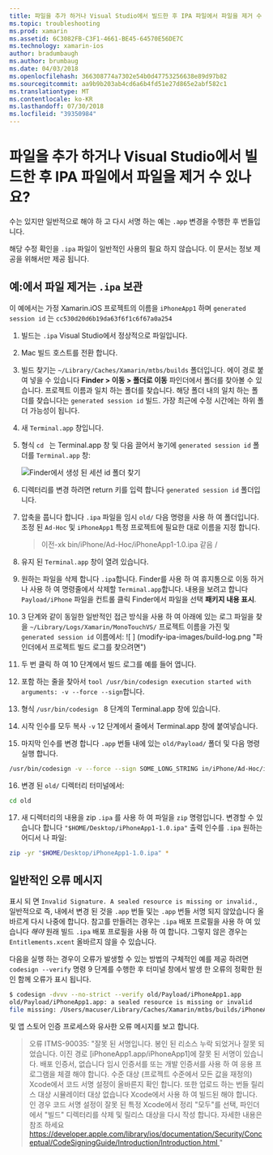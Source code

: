 ```yaml
---
title: 파일을 추가 하거나 Visual Studio에서 빌드한 후 IPA 파일에서 파일을 제거 수 있나요?
ms.topic: troubleshooting
ms.prod: xamarin
ms.assetid: 6C3082FB-C3F1-4661-BE45-64570E56DE7C
ms.technology: xamarin-ios
author: bradumbaugh
ms.author: brumbaug
ms.date: 04/03/2018
ms.openlocfilehash: 366308774a7302e54b0d47753256638e89d97b82
ms.sourcegitcommit: aa9b9b203ab4cd6a6b4fd51e27d865e2abf582c1
ms.translationtype: MT
ms.contentlocale: ko-KR
ms.lasthandoff: 07/30/2018
ms.locfileid: "39350984"
---
```

# <a name="can-i-add-files-to-or-remove-files-from-an-ipa-file-after-building-it-in-visual-studio"></a>파일을 추가 하거나 Visual Studio에서 빌드한 후 IPA 파일에서 파일을 제거 수 있나요?

수는 있지만 일반적으로 해야 하 고 다시 서명 하는 예는 `.app` 변경을 수행한 후 번들입니다.

해당 수정 확인을 `.ipa` 파일이 일반적인 사용의 필요 하지 않습니다. 이 문서는 정보 제공을 위해서만 제공 됩니다.

## <a name="example-removing-a-file-from-a-ipa-archive"></a>예:에서 파일 제거는 `.ipa` 보관

이 예에서는 가정 Xamarin.iOS 프로젝트의 이름을 `iPhoneApp1` 하며 `generated session id` 는 `cc530d20d6b19da63f6f1c6f67a0a254`

1.  빌드는 `.ipa` Visual Studio에서 정상적으로 파일입니다.

2.  Mac 빌드 호스트를 전환 합니다.

3.  빌드 찾기는 `~/Library/Caches/Xamarin/mtbs/builds` 폴더입니다. 에이 경로 붙여 넣을 수 있습니다 **Finder > 이동 > 폴더로 이동** 파인더에서 폴더를 찾아볼 수 있습니다. 프로젝트 이름과 일치 하는 폴더를 찾습니다. 해당 폴더 내의 일치 하는 폴더를 찾습니다는 `generated session id` 빌드. 가장 최근에 수정 시간에는 하위 폴더 가능성이 됩니다.

4.  새 `Terminal.app` 창입니다.

5.  형식 `cd ` 는 Terminal.app 창 및 다음 끌어서 놓기에 `generated session id` 폴더를 `Terminal.app` 창:

    ![](modify-ipa-images/session-id-folder.png "Finder에서 생성 된 세션 id 폴더 찾기")

6.  디렉터리를 변경 하려면 return 키를 입력 합니다 `generated session id` 폴더입니다.

7.  압축을 풉니다 합니다 `.ipa` 파일을 임시 `old/` 다음 명령을 사용 하 여 폴더입니다. 조정 된 `Ad-Hoc` 및 `iPhoneApp1` 특정 프로젝트에 필요한 대로 이름을 지정 합니다.

    > 이전-xk bin/iPhone/Ad-Hoc/iPhoneApp1-1.0.ipa 같음 /

8.  유지 된 `Terminal.app` 창이 열려 있습니다.

9.  원하는 파일을 삭제 합니다 `.ipa`합니다. Finder를 사용 하 여 휴지통으로 이동 하거나 사용 하 여 명령줄에서 삭제할 `Terminal.app`합니다. 내용을 보려고 합니다 `Payload/iPhone` 파일을 컨트롤 클릭 Finder에서 파일을 선택 **패키지 내용 표시**.

10.  3 단계와 같이 동일한 일반적인 접근 방식을 사용 하 여 아래에 있는 로그 파일을 찾을 `~/Library/Logs/Xamarin/MonoTouchVS/` 프로젝트 이름을 가진 및 `generated session id` 이름에서: ![ ] (modify-ipa-images/build-log.png "파인더에서 프로젝트 빌드 로그를 찾으려면")

11.  두 번 클릭 하 여 10 단계에서 빌드 로그를 예를 들어 엽니다.

12.  포함 하는 줄을 찾아서 `tool /usr/bin/codesign execution started with arguments: -v --force --sign`합니다.

13.  형식 `/usr/bin/codesign ` 8 단계의 Terminal.app 창에 있습니다.

14.  시작 인수를 모두 복사 `-v` 12 단계에서 줄에서 Terminal.app 창에 붙여넣습니다.

15.  마지막 인수를 변경 합니다 `.app` 번들 내에 있는 `old/Payload/` 폴더 및 다음 명령 실행 합니다.

```bash
/usr/bin/codesign -v --force --sign SOME_LONG_STRING in/iPhone/Ad-Hoc/iPhoneApp1.app/ResourceRules.plist --entitlements obj/iPhone/Ad-Hoc/Entitlements.xcent old/Payload/iPhoneApp1.app
```

16.  변경 된 `old/` 디렉터리 터미널에서:

```bash
cd old
```

17.  새 디렉터리의 내용을 zip `.ipa` 를 사용 하 여 파일을 `zip` 명령입니다. 변경할 수 있습니다 합니다 `"$HOME/Desktop/iPhoneApp1-1.0.ipa"` 출력 인수를 `.ipa` 원하는 어디서 나 파일:

```bash
zip -yr "$HOME/Desktop/iPhoneApp1-1.0.ipa" *
```

## <a name="common-error-messages"></a>일반적인 오류 메시지

표시 되 면 `Invalid Signature. A sealed resource is missing or invalid.`, 일반적으로 즉, 내에서 변경 된 것을 `.app` 번들 및는 `.app` 번들 서명 되지 않았습니다 올바르게 다시 나중에 합니다. 참고를 만들려는 경우는 `.ipa` 배포 프로필을 사용 하 여 있습니다 _해야_ 원래 빌드 `.ipa` 배포 프로필을 사용 하 여 합니다. 그렇지 않은 경우는 `Entitlements.xcent` 올바르지 않을 수 있습니다.

다음을 실행 하는 경우이 오류가 발생할 수 있는 방법의 구체적인 예를 제공 하려면 `codesign --verify` 명령 9 단계를 수행한 후 터미널 창에서 발생 한 오류의 정확한 원인 함께 오류가 표시 됩니다.

```bash
$ codesign -dvvv --no-strict --verify old/Payload/iPhoneApp1.app
old/Payload/iPhoneApp1.app: a sealed resource is missing or invalid
file missing: /Users/macuser/Library/Caches/Xamarin/mtbs/builds/iPhoneApp1/cc530d20d6b19da63f6f1c6f67a0a254/old/Payload/iPhoneApp1.app/MyFile.png
```

및 앱 스토어 인증 프로세스와 유사한 오류 메시지를 보고 합니다.

> 오류 ITMS-90035: "잘못 된 서명입니다. 봉인 된 리소스 누락 되었거나 잘못 되었습니다. 이진 경로 [iPhoneApp1.app/iPhoneApp1]에 잘못 된 서명이 있습니다. 배포 인증서, 없습니다 임시 인증서를 또는 개발 인증서를 사용 하 여 응용 프로그램을 체결 해야 합니다. 수준 대상 (프로젝트 수준에서 모든 값을 재정의) Xcode에서 코드 서명 설정이 올바른지 확인 합니다. 또한 업로드 하는 번들 릴리스 대상 시뮬레이터 대상 없습니다 Xcode에서 사용 하 여 빌드된 해야 합니다. 인 경우 코드 서명 설정이 잘못 된 특정 Xcode에서 정리 "모두"를 선택, 파인더에서 "빌드" 디렉터리를 삭제 및 릴리스 대상을 다시 작성 합니다. 자세한 내용은 참조 하세요 [ https://developer.apple.com/library/ios/documentation/Security/Conceptual/CodeSigningGuide/Introduction/Introduction.html ](https://developer.apple.com/library/ios/documentation/Security/Conceptual/CodeSigningGuide/Introduction/Introduction.html)"

